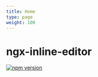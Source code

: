 ```yaml
---
title: Home
type: page
weight: 100
---
```


# ngx-inline-editor
[![npm version](https://badge.fury.io/js/%40qontu%2Fngx-inline-editor.svg)](https://badge.fury.io/js/%40qontu%2Fngx-inline-editor)

